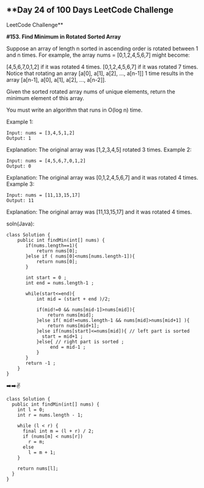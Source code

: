 ## **Day 24 of 100 Days LeetCode Challenge
LeetCode Challenge**

**#153. Find Minimum in Rotated Sorted Array**


Suppose an array of length n sorted in ascending order is rotated between 1 and n times. For example, the array nums = [0,1,2,4,5,6,7] might become:

[4,5,6,7,0,1,2] if it was rotated 4 times.
[0,1,2,4,5,6,7] if it was rotated 7 times.
Notice that rotating an array [a[0], a[1], a[2], ..., a[n-1]] 1 time results in the array [a[n-1], a[0], a[1], a[2], ..., a[n-2]].

Given the sorted rotated array nums of unique elements, return the minimum element of this array.

You must write an algorithm that runs in O(log n) time.

 

Example 1:
```
Input: nums = [3,4,5,1,2]
Output: 1
```
Explanation: The original array was [1,2,3,4,5] rotated 3 times.
Example 2:
```
Input: nums = [4,5,6,7,0,1,2]
Output: 0
```
Explanation: The original array was [0,1,2,4,5,6,7] and it was rotated 4 times.
Example 3:
```
Input: nums = [11,13,15,17]
Output: 11
```
Explanation: The original array was [11,13,15,17] and it was rotated 4 times. 
 

soln(Java):
```
class Solution {
    public int findMin(int[] nums) {
       if(nums.length==1){
           return nums[0];
       }else if ( nums[0]<nums[nums.length-1]){
           return nums[0];
       }

       int start = 0 ;
       int end = nums.length-1 ;

       while(start<=end){
           int mid = (start + end )/2;

           if(mid!=0 && nums[mid-1]>nums[mid]){
               return nums[mid];
           }else if( mid!=nums.length-1 && nums[mid]>nums[mid+1] ){
               return nums[mid+1];
           }else if(nums[start]<=nums[mid]){ // left part is sorted
             start = mid+1 ;
           }else{ // right part is sorted ;
                end = mid-1 ;
           }
       }
       return -1 ;
    }
}
```


➡️➡️✌️

```
class Solution {
  public int findMin(int[] nums) {
    int l = 0;
    int r = nums.length - 1;

    while (l < r) {
      final int m = (l + r) / 2;
      if (nums[m] < nums[r])
        r = m;
      else
        l = m + 1;
    }

    return nums[l];
  }
}
```